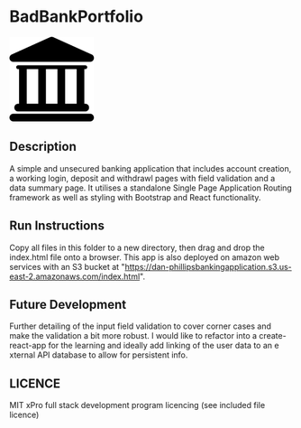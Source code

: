 # BadBankPortfolio

<img src="./bank.png" width="150">

## Description
A simple and unsecured banking application that includes account creation, a working login, deposit and 
withdrawl pages with field validation and a data summary page. It utilises a standalone Single Page Application 
Routing framework as well as styling with Bootstrap and React functionality.

## Run Instructions
Copy all files in this folder to a new directory, then drag and drop the index.html file onto a browser. 
This app is also deployed on amazon web services with an S3 bucket 
at "https://dan-phillipsbankingapplication.s3.us-east-2.amazonaws.com/index.html".

## Future Development
Further detailing of the input field validation to cover corner cases and make the validation a bit more robust.
I would like to refactor into a create-react-app for the learning and ideally add linking of the user data to an e
xternal API database to allow for persistent info.

## LICENCE
MIT xPro full stack development program licencing (see included file licence)

